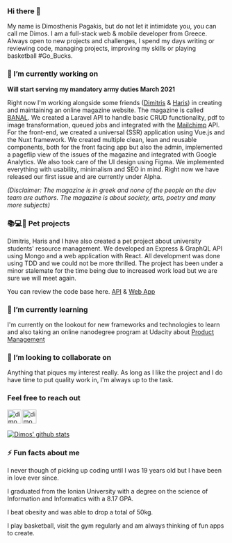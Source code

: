 ### Hi there 👋
My name is Dimosthenis Pagakis, but do not let it intimidate you, you can call me Dimos. I am a full-stack web & mobile developer from Greece. Always open to new projects and challenges, I spend my days writing or reviewing code, managing projects, improving my skills or playing basketball #Go_Bucks.

### 🔭 I’m currently working on
**Will start serving my mandatory army duties March 2021**

Right now I'm working alongside some friends ([Dimitris](https://github.com/Dimitris-Provatas) & [Haris](https://github.com/hariskor)) in creating and maintaining an online magazine website. The magazine is called [BANAL](https://banalmagazine.gr). We created a Laravel API to handle basic CRUD functionality, pdf to image transformation, queued jobs and integrated with the [Mailchimp](https://mailchimp.com/) API. For the front-end, we created a universal (SSR) application using Vue.js and the Nuxt framework. We created multiple clean, lean and reusable components, both for the front facing app but also the admin, implemented a pageflip view of the issues of the magazine and integrated with Google Analytics. We also took care of the UI design using Figma. We implemented everything with usability, minimalism and SEO in mind. Right now we have released our first issue and are currently under Alpha.

_(Disclaimer: The magazine is in greek and none of the people on the dev team are authors. The magazine is about society, arts, poetry and many more subjects)_

### 📚💻🎒 Pet projects
Dimitris, Haris and I have also created a pet project about university students' resource management. We developed an Express & GraphQL API using Mongo and a web application with React. All development was done using TDD and we could not be more thrilled. The project has been under a minor stalemate for the time being due to increased work load but we are sure we will meet again.

You can review the code base here. [API](https://github.com/BenSheep/API) & [Web App](https://github.com/BenSheep/Client)

### 🌱 I’m currently learning
I'm currently on the lookout for new frameworks and technologies to learn and also taking an online nanodegree program at Udacity about [Product Management](https://www.udacity.com/course/product-manager-nanodegree--nd036)

 ### 👯 I’m looking to collaborate on
 Anything that piques my interest really. As long as I like the project and I do have time to put quality work in, I'm always up to the task.
 
 ### Feel free to reach out
 [<img align="left" alt="dimosthenis-pagakis" width="32px" src="https://cdn.jsdelivr.net/npm/simple-icons@v3/icons/linkedin.svg" target="_blank" />](https://www.linkedin.com/in/dimosthenis-pagakis/)
[<img align="left" alt="dimosthenis__pagakis" width="32px" src="https://cdn.jsdelivr.net/npm/simple-icons@v3/icons/instagram.svg" target="_blank" />](https://www.instagram.com/dimosthenis__pagakis/)

<br/><br/>
 
  [![Dimos' github stats](https://github-readme-stats.vercel.app/api?username=DimosPagakis)](https://github.com/anuraghazra/github-readme-stats&show_icons=true&theme=dark)

### ⚡ Fun facts about me
I never though of picking up coding until I was 19 years old but I have been in love ever since.

I graduated from the Ionian University with a degree on the science of Information and Informatics with a 8.17 GPA.

I beat obesity and was able to drop a total of 50kg.

I play basketball, visit the gym regularly and am always thinking of fun apps to create.

